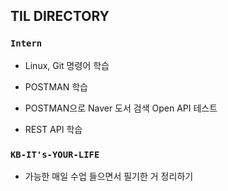## TIL DIRECTORY

### `Intern`
  - Linux, Git 명령어 학습
    
  - POSTMAN 학습
    
  - POSTMAN으로 Naver 도서 검색 Open API 테스트
    
  - REST API 학습

### `KB-IT's-YOUR-LIFE`
  - 가능한 매일 수업 들으면서 필기한 거 정리하기
